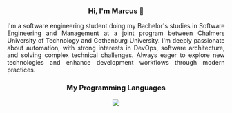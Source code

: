 <div align="center">
  <!-- Header -->
  <h3>Hi, I'm Marcus &#128075</h2>

  <!-- Description -->
  <p align="justify">
  I'm a software engineering student doing my Bachelor's studies in Software Engineering and Management at a joint program between Chalmers University of Technology and Gothenburg University. I'm deeply passionate about automation, with strong interests in DevOps, software architecture, and solving complex technical challenges. Always eager to explore new technologies and enhance development workflows through modern practices.
  </p>

<!-- Programming languages stats -->
  <h3>My Programming Languages</h2>
  <p>
    <a href="https://github.com/anuraghazra/github-readme-stats">
      <img src="https://github-readme-stats.vercel.app/api/top-langs/?username=m-berggren&layout=compact&langs_count=10&card_width=465&hide_title=true&hide=swift,jupyter%20notebook,html,css,markdown&theme=tokyonight">
    </a>
  </p>
</div>
